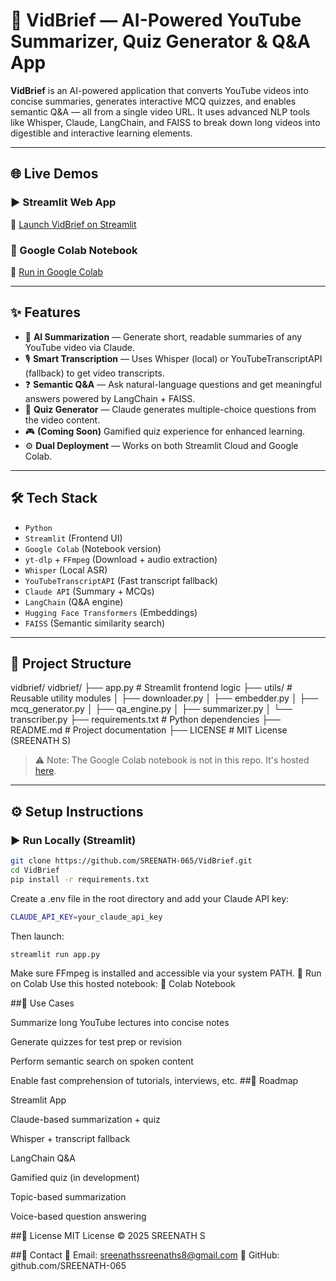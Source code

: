 # 🎥 VidBrief — AI-Powered YouTube Summarizer, Quiz Generator & Q&A App

**VidBrief** is an AI-powered application that converts YouTube videos into concise summaries, generates interactive MCQ quizzes, and enables semantic Q&A — all from a single video URL. It uses advanced NLP tools like Whisper, Claude, LangChain, and FAISS to break down long videos into digestible and interactive learning elements.

---

## 🌐 Live Demos

### ▶️ Streamlit Web App  
🔗 [Launch VidBrief on Streamlit](https://vidbrief.streamlit.app)

### 📓 Google Colab Notebook  
🔗 [Run in Google Colab](https://colab.research.google.com/drive/1Z3yp73RgaRNJ2cB_fbnsA9WKvyj53ClT)

---

## ✨ Features

- 📄 **AI Summarization** — Generate short, readable summaries of any YouTube video via Claude.
- 🎙️ **Smart Transcription** — Uses Whisper (local) or YouTubeTranscriptAPI (fallback) to get video transcripts.
- ❓ **Semantic Q&A** — Ask natural-language questions and get meaningful answers powered by LangChain + FAISS.
- 📝 **Quiz Generator** — Claude generates multiple-choice questions from the video content.
- 🎮 **(Coming Soon)** Gamified quiz experience for enhanced learning.
- ⚙️ **Dual Deployment** — Works on both Streamlit Cloud and Google Colab.

---

## 🛠 Tech Stack

- `Python`
- `Streamlit` (Frontend UI)
- `Google Colab` (Notebook version)
- `yt-dlp` + `FFmpeg` (Download + audio extraction)
- `Whisper` (Local ASR)
- `YouTubeTranscriptAPI` (Fast transcript fallback)
- `Claude API` (Summary + MCQs)
- `LangChain` (Q&A engine)
- `Hugging Face Transformers` (Embeddings)
- `FAISS` (Semantic similarity search)

---

## 📁 Project Structure

vidbrief/
vidbrief/
├── app.py # Streamlit frontend logic
├── utils/ # Reusable utility modules
│ ├── downloader.py
│ ├── embedder.py
│ ├── mcq_generator.py
│ ├── qa_engine.py
│ ├── summarizer.py
│ └── transcriber.py
├── requirements.txt # Python dependencies
├── README.md # Project documentation
├── LICENSE # MIT License (SREENATH S)


> ⚠️ Note: The Google Colab notebook is not in this repo. It's hosted [here](https://colab.research.google.com/drive/1Z3yp73RgaRNJ2cB_fbnsA9WKvyj53ClT).

---

## ⚙️ Setup Instructions

### ▶️ Run Locally (Streamlit)

```bash
git clone https://github.com/SREENATH-065/VidBrief.git
cd VidBrief
pip install -r requirements.txt
 ```

Create a .env file in the root directory and add your Claude API key:
```bash
CLAUDE_API_KEY=your_claude_api_key
```
Then launch:
```bash
streamlit run app.py
```
Make sure FFmpeg is installed and accessible via your system PATH.
🧪 Run on Colab
Use this hosted notebook:
🔗 Colab Notebook

##🚀 Use Cases

Summarize long YouTube lectures into concise notes

Generate quizzes for test prep or revision

Perform semantic search on spoken content

Enable fast comprehension of tutorials, interviews, etc.
##🧭 Roadmap

 Streamlit App

 Claude-based summarization + quiz

 Whisper + transcript fallback

 LangChain Q&A

 Gamified quiz (in development)

 Topic-based summarization

 Voice-based question answering

##📜 License
MIT License © 2025 SREENATH S

##🙋 Contact
📧 Email: sreenathssreenaths8@gmail.com
🔗 GitHub: github.com/SREENATH-065


